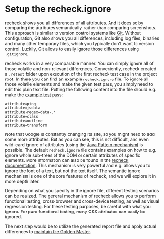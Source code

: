 # Setup the recheck.ignore

recheck shows you all differences of all attributes. And it does so by comparing the attributes semantically, rather than comparing screenshots. This approach is similar to version control systems like [Git](https://git-scm.com). Without configuration, Git also shows you all differences, including log files, binaries and many other temporary files, which you typically don’t want to version control. Luckily, Git allows to easily ignore those differences using `.gitignore`.

recheck works in a very comparable manner. You can simply ignore all of those volatile and non-relevant differences. Conveniently, recheck created a `.retest` folder upon execution of the first recheck test case in the project root. In there you can find an example `recheck.ignore` file. To ignore all those volatile elements and make the given test pass, you simply need to edit this plain text file. Putting the following content into the file should e.g. make the [example test](explicit-checks.md) pass:

```
attribute=ping
attribute=jsdata
attribute-regex=data-.*
attribute=class
attribute=outline
attribute=transform
```

Note that Google is constantly changing its site, so you might need to add some more attributes. But as you can see, this is not difficult, and even wild-card ignore of attributes (using the [Java Pattern mechanism](https://docs.oracle.com/javase/8/docs/api/java/util/regex/Pattern.html)) is possible. The default `recheck.ignore` file contains examples on how to e.g. ignore whole sub-trees of the DOM or certain attributes of specific elements. More information can also be found in the [recheck documentation](https://retest.github.io/docs/recheck/how-ignore-works-in-recheck/). This mechanism is very powerful and e.g. allows you to ignore the font of a text, but not the text itself. The semantic ignore mechanism is one of the core features of recheck, and we will explore it in more depth later.

Depending on what you specify in the ignore file, different testing scenarios can be realized. The general mechanism of recheck allows you to perform functional testing, cross-browser and cross-device testing, as well as visual regression testing. For these testing purposes, be careful with what you ignore. For pure functional testing, many CSS attributes can easily be ignored.

The next step would be to utilize the generated report file and apply actual differences to [maintain the Golden Master](../../recheck.cli/tutorial/maintain-golden-master.md).

